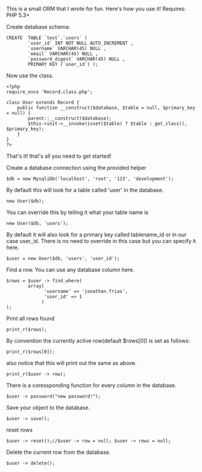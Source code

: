 This is a small ORM that I wrote for fun. Here's how you use it! Requires: PHP 5.3+ 

Create database schema:

    CREATE  TABLE `test`.`users` (
            `user_id` INT NOT NULL AUTO_INCREMENT ,
            `username` VARCHAR(45) NULL ,
            `email` VARCHAR(45) NULL ,
            `password_digest` VARCHAR(45) NULL ,
            PRIMARY KEY (`user_id`) );

Now use the class.



    <?php
    require_once 'Record.class.php';
    
    class User extends Record {
        public function __construct($database, $table = null, $primary_key = null) {
            parent::__construct($database);
            $this->init->__invoke(isset($table) ? $table : get_class(), $primary_key);
        }
    }
    ?>
That's it! that's all you need to get started!

Create a database connection using the provided helper

    $db = new MysqliDb('localhost', 'root', '123', 'development');

By default this will look for a table called 'user' in the database.

    new User($db);

You can override this by telling it what your table name is

    new User($db, 'users');

By default it will also look for a primary key called tablename_id or in our case
user_id. There is no need to override in this case but you can specify it here.

    $user = new User($db, 'users', 'user_id');

Find a row. You can use any database column here.

    $rows = $user -> find_where(
            array(
                  'username' => 'jonathan.frias',
                  'user_id' => 1
                 )
    );

Print all rows found

    print_r($rows);

By convention the currently active row(default $rows[0]) is set as follows:

    print_r($rows[0]);
also notice that this will print out the same as above.

    print_r($user -> row);

There is a coressponding function for every column in the database.

    $user -> password("new password!");

Save your object to the database. 

    $user -> save();

reset rows

    $user -> reset();//$user -> row = null; $user -> rows = null;

Delete the current row from the database.

    $user -> delete();

